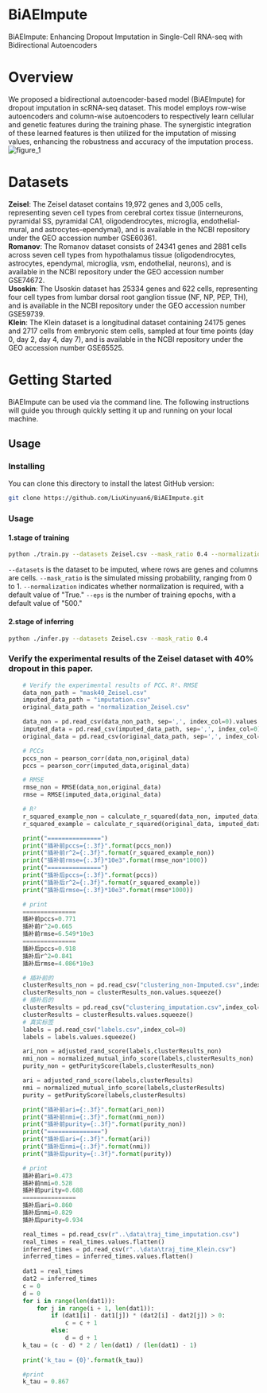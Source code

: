 # BiAEImpute
BiAEImpute: Enhancing Dropout Imputation in Single-Cell RNA-seq with Bidirectional Autoencoders
# Overview
We proposed a bidirectional autoencoder-based model (BiAEImpute) for dropout imputation in scRNA-seq dataset. This model employs row-wise autoencoders and column-wise autoencoders to respectively learn cellular and genetic features during the training phase. The synergistic integration of these learned features is then utilized for the imputation of missing values, enhancing the robustness and accuracy of the imputation process.
![figure_1](https://github.com/user-attachments/assets/97b89162-41a3-4b22-8da7-0504b9f7e641)

# Datasets
**Zeisel**: The Zeisel dataset contains 19,972 genes and 3,005 cells, representing seven cell types from cerebral cortex tissue (interneurons, pyramidal SS, pyramidal CA1, oligodendrocytes, microglia, endothelial-mural, and astrocytes-ependymal), and is available in the NCBI repository under the GEO accession number GSE60361.<br>
**Romanov**: The Romanov dataset consists of 24341 genes and 2881 cells across seven cell types from hypothalamus tissue (oligodendrocytes, astrocytes, ependymal, microglia, vsm, endothelial, neurons), and is available in the NCBI repository under the GEO accession number GSE74672.<br>
**Usoskin**: The Usoskin dataset has 25334 genes and 622 cells, representing four cell types from lumbar dorsal root ganglion tissue (NF, NP, PEP, TH), and is available in the NCBI repository under the GEO accession number GSE59739.<br>
**Klein**: The Klein dataset is a longitudinal dataset containing 24175 genes and 2717 cells from embryonic stem cells, sampled at four time points (day 0, day 2, day 4, day 7), and is available in the NCBI repository under the GEO accession number GSE65525.
# Getting Started
BiAEImpute can be used via the command line. The following instructions will guide you through quickly setting it up and running on your local machine.
## Usage
### Installing
You can clone this directory to install the latest GitHub version:
```bash
git clone https://github.com/LiuXinyuan6/BiAEImpute.git
```
### Usage
#### 1.stage of training
```bash
python ./train.py --datasets Zeisel.csv --mask_ratio 0.4 --normalization True --eps 500
```
```--datasets``` is the dataset to be imputed, where rows are genes and columns are cells.
```--mask_ratio``` is the simulated missing probability, ranging from 0 to 1.
```--normalization``` indicates whether normalization is required, with a default value of "True."
```--eps``` is the number of training epochs, with a default value of "500."
#### 2.stage of inferring
```bash
python ./infer.py --datasets Zeisel.csv --mask_ratio 0.4
```
### Verify the experimental results of the Zeisel dataset with 40% dropout in this paper.
```python
    # Verify the experimental results of PCC、R²、RMSE
    data_non_path = "mask40_Zeisel.csv"
    imputed_data_path = "imputation.csv"
    original_data_path = "normalization_Zeisel.csv"

    data_non = pd.read_csv(data_non_path, sep=',', index_col=0).values
    imputed_data = pd.read_csv(imputed_data_path, sep=',', index_col=0).values
    original_data = pd.read_csv(original_data_path, sep=',', index_col=0).values

    # PCCs
    pccs_non = pearson_corr(data_non,original_data)
    pccs = pearson_corr(imputed_data,original_data)

    # RMSE
    rmse_non = RMSE(data_non,original_data)
    rmse = RMSE(imputed_data,original_data)

    # R²
    r_squared_example_non = calculate_r_squared(data_non, imputed_data)
    r_squared_example = calculate_r_squared(original_data, imputed_data)

    print("===============")
    print("插补前pccs={:.3f}".format(pccs_non))
    print("插补前r^2={:.3f}".format(r_squared_example_non))
    print("插补前rmse={:.3f}*10e3".format(rmse_non*1000))
    print("===============")
    print("插补后pccs={:.3f}".format(pccs))
    print("插补后r^2={:.3f}".format(r_squared_example))
    print("插补后rmse={:.3f}*10e3".format(rmse*1000))
```
```python
    # print
    ===============
    插补前pccs=0.771
    插补前r^2=0.665
    插补前rmse=6.549*10e3
    ===============
    插补后pccs=0.918
    插补后r^2=0.841
    插补后rmse=4.086*10e3
```
```python
    # 插补前的
    clusterResults_non = pd.read_csv("clustering_non-Imputed.csv",index_col=0)
    clusterResults_non = clusterResults_non.values.squeeze()
    # 插补后的
    clusterResults = pd.read_csv("clustering_imputation.csv",index_col=0)
    clusterResults = clusterResults.values.squeeze()
    # 真实标签
    labels = pd.read_csv("labels.csv",index_col=0)
    labels = labels.values.squeeze()

    ari_non = adjusted_rand_score(labels,clusterResults_non)
    nmi_non = normalized_mutual_info_score(labels,clusterResults_non)
    purity_non = getPurityScore(labels,clusterResults_non)

    ari = adjusted_rand_score(labels,clusterResults)
    nmi = normalized_mutual_info_score(labels,clusterResults)
    purity = getPurityScore(labels,clusterResults)

    print("插补前ari={:.3f}".format(ari_non))
    print("插补前nmi={:.3f}".format(nmi_non))
    print("插补前purity={:.3f}".format(purity_non))
    print("===============")
    print("插补后ari={:.3f}".format(ari))
    print("插补后nmi={:.3f}".format(nmi))
    print("插补后purity={:.3f}".format(purity))
```
```python
    # print
    插补前ari=0.473
    插补前nmi=0.528
    插补前purity=0.688
    ===============
    插补后ari=0.860
    插补后nmi=0.829
    插补后purity=0.934
```
```python
    real_times = pd.read_csv(r"..\data\traj_time_imputation.csv")
    real_times = real_times.values.flatten()
    inferred_times = pd.read_csv(r"..\data\traj_time_Klein.csv")
    inferred_times = inferred_times.values.flatten()
    
    dat1 = real_times
    dat2 = inferred_times
    c = 0
    d = 0
    for i in range(len(dat1)):
        for j in range(i + 1, len(dat1)):
            if (dat1[i] - dat1[j]) * (dat2[i] - dat2[j]) > 0:
                c = c + 1
            else:
                d = d + 1
    k_tau = (c - d) * 2 / len(dat1) / (len(dat1) - 1)
    
    print('k_tau = {0}'.format(k_tau))
```
```python
    #print
    k_tau = 0.867
```



